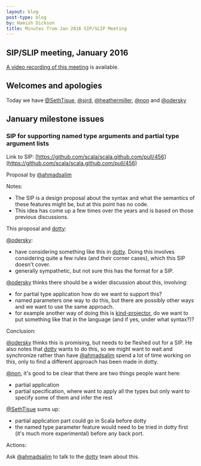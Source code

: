 ```yaml
---
layout: blog
post-type: blog
by: Hamish Dickson
title: Minutes from Jan 2016 SIP/SLIP Meeting
---
```


## SIP/SLIP meeting, January 2016

[A video recording of this meeting](https://www.youtube.com/watch?v=Kp4Ev-2xjWU) is available.

## Welcomes and apologies

Today we have [@SethTisue](http://github.com/SethTisue), [@sjrd](http://github.com/sjrd), [@heathermiller](http://github.com/heathermiller), [@non](http://github.com/non) and [@odersky](http://github.com/odersky)

## January milestone issues

### SIP for supporting named type arguments and partial type argument lists

Link to SIP: [https://github.com/scala/scala.github.com/pull/456](https://github.com/scala/scala.github.com/pull/456)

Proposal by [@ahmadsalim](https://github.com/ahmadsalim)

Notes:

- The SIP is a design proposal about the syntax and what the semantics of these features might be, but at this point has no code.
- This idea has come up a few times over the years and is based on those previous discussions.

This proposal and [dotty](https://github.com/lampepfl/dotty):

[@odersky](http://github.com/odersky):

- have considering something like this in [dotty](https://github.com/lampepfl/dotty). Doing this involves considering quite a few rules (and their corner cases), which this SIP doesn't cover.
- generally sympathetic, but not sure this has the format for a SIP.

[@odersky](http://github.com/odersky) thinks there should be a wider discussion about this, involving:

- for partial type application how do we want to support this?
- named parameters one way to do this, but there are possibly other ways and we want to use the same approach.
- for example another way of doing this is [kind-projector](https://github.com/non/kind-projector), do we want to put something like that in the language (and if yes, under what syntax?)?

Conclusion:

[@odersky](http://github.com/odersky) thinks this is promising, but needs to be fleshed out for a SIP. He also notes that [dotty](https://github.com/lampepfl/dotty) wants to do this, so we might want to wait and synchronize rather than have [@ahmadsalim](https://github.com/ahmadsalim) spend a lot of time working on this, only to find a different approach has been made in dotty.

[@non](http://github.com/non), it's good to be clear that there are two things people want here:

- partial application
- partial specification, where want to apply all the types but only want to specify some of them and infer the rest

[@SethTisue](http://github.com/SethTisue) sums up:

- partial application part could go in Scala before dotty
- the named type parameter feature would need to be tried in dotty first (it's much more experimental) before any back port.

Actions:

Ask [@ahmadsalim](https://github.com/ahmadsalim) to talk to the [dotty](https://github.com/lampepfl/dotty) team about this.
